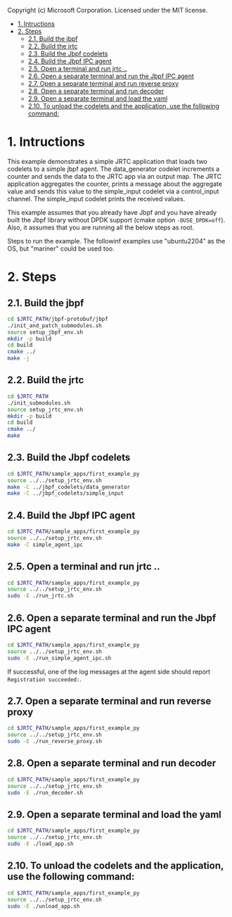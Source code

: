 Copyright (c) Microsoft Corporation.
Licensed under the MIT license.


- [1. Intructions](#1-intructions)
- [2. Steps](#2-steps)
  - [2.1. Build the jbpf](#21-build-the-jbpf)
  - [2.2. Build the jrtc](#22-build-the-jrtc)
  - [2.3. Build the Jbpf codelets](#23-build-the-jbpf-codelets)
  - [2.4. Build the Jbpf IPC agent](#24-build-the-jbpf-ipc-agent)
  - [2.5. Open a terminal and run jrtc ..](#25-open-a-terminal-and-run-jrtc-)
  - [2.6. Open a separate terminal and run the Jbpf IPC agent](#26-open-a-separate-terminal-and-run-the-jbpf-ipc-agent)
  - [2.7. Open a separate terminal and run reverse proxy](#27-open-a-separate-terminal-and-run-reverse-proxy)
  - [2.8. Open a separate terminal and run decoder](#28-open-a-separate-terminal-and-run-decoder)
  - [2.9. Open a separate terminal and load the yaml](#29-open-a-separate-terminal-and-load-the-yaml)
  - [2.10. To unload the codelets and the application, use the following command:](#210-to-unload-the-codelets-and-the-application-use-the-following-command)

# 1. Intructions

This example demonstrates a simple JRTC application that loads two codelets to a simple jbpf agent.
The data_generator codelet increments a counter and sends the data to the JRTC app via an output map.
The JRTC application aggregates the counter, prints a message about the aggregate value and sends this
value to the simple_input codelet via a control_input channel. The simple_input codelet prints the received values.

This example assumes that you already have Jbpf and you have already built the Jbpf library without DPDK support (cmake option `-DUSE_DPDK=off`).
Also, it assumes that you are running all the below steps as root.

Steps to run the example.   The followinf examples use "ubuntu2204" as the OS, but "mariner" could be used too.

# 2. Steps

## 2.1. Build the jbpf
  ```sh
  cd $JRTC_PATH/jbpf-protobuf/jbpf
  ./init_and_patch_submodules.sh
  source setup_jbpf_env.sh
  mkdir -p build
  cd build
  cmake ../
  make -j
  ```

## 2.2. Build the jrtc
  ```sh
  cd $JRTC_PATH
  ./init_submodules.sh
  source setup_jrtc_env.sh
  mkdir -p build
  cd build
  cmake ../
  make
  ```

## 2.3. Build the Jbpf codelets
  ```sh
  cd $JRTC_PATH/sample_apps/first_example_py
  source ../../setup_jrtc_env.sh
  make -C ../jbpf_codelets/data_generator
  make -C ../jbpf_codelets/simple_input
  ```

## 2.4. Build the Jbpf IPC agent
  ```sh
  cd $JRTC_PATH/sample_apps/first_example_py
  source ../../setup_jrtc_env.sh
  make -C simple_agent_ipc
  ```

## 2.5. Open a terminal and run jrtc ..
  ```sh
  cd $JRTC_PATH/sample_apps/first_example_py
  source ../../setup_jrtc_env.sh
  sudo -E ./run_jrtc.sh
  ```

## 2.6. Open a separate terminal and run the Jbpf IPC agent
  ```sh
  cd $JRTC_PATH/sample_apps/first_example_py
  source ../../setup_jrtc_env.sh
  sudo -E ./run_simple_agent_ipc.sh
  ```

If successful, one of the log messages at the agent side should report `Registration succeeded:`.

## 2.7. Open a separate terminal and run reverse proxy
  ```sh
  cd $JRTC_PATH/sample_apps/first_example_py
  source ../../setup_jrtc_env.sh
  sudo -E ./run_reverse_proxy.sh
  ```

## 2.8. Open a separate terminal and run decoder
  ```sh
  cd $JRTC_PATH/sample_apps/first_example_py
  source ../../setup_jrtc_env.sh
  sudo -E ./run_decoder.sh
  ```

## 2.9. Open a separate terminal and load the yaml
  ```sh
  cd $JRTC_PATH/sample_apps/first_example_py
  source ../../setup_jrtc_env.sh
  sudo -E ./load_app.sh
  ```

## 2.10. To unload the codelets and the application, use the following command:
  ```sh
  cd $JRTC_PATH/sample_apps/first_example_py
  source ../../setup_jrtc_env.sh
  sudo -E ./unload_app.sh
  ```
